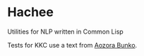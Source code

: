 # Hachee
Utilities for NLP written in Common Lisp

Tests for KKC use a text from [Aozora Bunko](https://www.aozora.gr.jp/).
